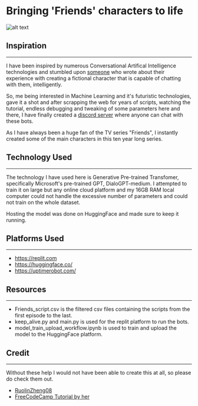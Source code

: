 # Bringing 'Friends' characters to life

![alt text](https://play-images-prod-ctf.tech.tvnz.co.nz/api/v1/web/image/3CLEzO37tocxCoSmzzcxwx/2733ae58689b3e59e477a86d2da48a36/friends-showtile.png.2733ae58689b3e59e477a86d2da48a36.jpg?width=1200&height=630)

## Inspiration 
---
I have been inspired by numerous Conversational Artifical Intelligence technologies and stumbled upon [someone](https://github.com/RuolinZheng08/twewy-discord-chatbot) who wrote about their experience with creating a fictional character that is capable of chatting with them, intelligently. 

So, me being interested in Machine Learning and it's futuristic technologies, gave it a shot and after scrapping the web for years of scripts, watching the tutorial, endless debugging and tweaking of some parameters here and there, I have finally created a [discord server](https://discord.gg/Dy99JRS2R6) where anyone can chat with these bots. 

As I have always been a huge fan of the TV series "Friends", I instantly created some of the main characters in this ten year long series.

## Technology Used
--- 
 
The technology I have used here is Generative Pre-trained Transfomer, specifically Microsoft's pre-trained GPT, DialoGPT-medium. I attempted to train it on large but any online cloud platform and my 16GB RAM local computer could not handle the excessive number of parameters and could not train on the whole dataset. 

Hosting the model was done on HuggingFace and made sure to keep it running. 

## Platforms Used
---

* https://replit.com
* https://huggingface.co/
* https://uptimerobot.com/

## Resources
---

* Friends_script.csv is the filtered csv files containing the scripts from the first episode to the last.
* keep_alive.py and main.py is used for the replit platform to run the bots. 
* model_train_upload_workflow.ipynb is used to train and upload the model to the HuggingFace platform.

## Credit
---
Without these help I would not have been able to create this at all, so please do check them out.
* [RuolinZheng08](https://github.com/RuolinZheng08/twewy-discord-chatbot) 
* [FreeCodeCamp Tutorial by her](https://www.freecodecamp.org/news/discord-ai-chatbot/)
